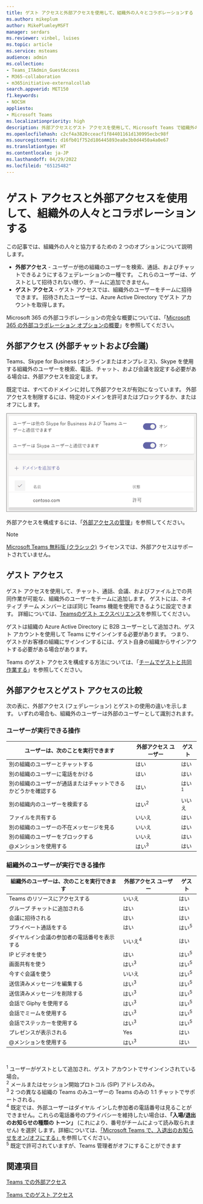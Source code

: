 ```yaml
---
title: ゲスト アクセスと外部アクセスを使用して、組織外の人々とコラボレーションする
ms.author: mikeplum
author: MikePlumleyMSFT
manager: serdars
ms.reviewer: vinbel, luises
ms.topic: article
ms.service: msteams
audience: admin
ms.collection:
- Teams_ITAdmin_GuestAccess
- M365-collaboration
- m365initiative-externalcollab
search.appverid: MET150
f1.keywords:
- NOCSH
appliesto:
- Microsoft Teams
ms.localizationpriority: high
description: 外部アクセスとゲスト アクセスを使用して、Microsoft Teams で組織外のユーザーと電話およびチャットし、ユーザーを検索および追加する方法を説明します。
ms.openlocfilehash: c2cf4a3820cceacf1f84401161d130995ecbc98f
ms.sourcegitcommit: d16fb01f752d186445893ea8e3b0d4450a4a0e67
ms.translationtype: HT
ms.contentlocale: ja-JP
ms.lasthandoff: 04/29/2022
ms.locfileid: "65125482"
---
```

# <a name="use-guest-access-and-external-access-to-collaborate-with-people-outside-your-organization"></a>ゲスト アクセスと外部アクセスを使用して、組織外の人々とコラボレーションする

この記事では、組織外の人々と協力するための 2 つのオプションについて説明します。

- **外部アクセス** - ユーザーが他の組織のユーザーを検索、通話、およびチャットできるようにするフェデレーションの一種です。 これらのユーザーは、ゲストとして招待されない限り、チームに追加できません。
- **ゲスト アクセス** - ゲスト アクセスでは、組織外のユーザーをチームに招待できます。 招待されたユーザーは、Azure Active Directory でゲスト アカウントを取得します。

Microsoft 365 の外部コラボレーションの完全な概要については、「[Microsoft 365 の外部コラボレーション オプションの概要](/microsoft-365/enterprise/external-guest-access)」を参照してください。

## <a name="external-access-external-chat-and-meetings"></a>外部アクセス (外部チャットおよび会議)

Teams、Skype for Business (オンラインまたはオンプレミス)、Skype を使用する組織外のユーザーを検索、電話、チャット、および会議を設定する必要がある場合は、外部アクセスを設定します。 

既定では、すべてのドメインに対して外部アクセスが有効になっています。 外部アクセスを制限するには、特定のドメインを許可またはブロックするか、またはオフにします。

![外部アクセス設定のスクリーンショット。](media/external-access-federation-settings.png)

外部アクセスを構成するには、「[外部アクセスの管理](manage-external-access.md)」を参照してください。 

>[!NOTE]
> [Microsoft Teams 無料版 (クラシック)](https://support.microsoft.com/office/welcome-to-microsoft-teams-free-classic-6d79a648-6913-4696-9237-ed13de64ae3c) ライセンスでは、外部アクセスはサポートされていません。

## <a name="guest-access"></a>ゲスト アクセス

ゲスト アクセスを使用して、チャット、通話、会議、およびファイル上での共同作業が可能な、組織外のユーザーをチームに追加します。 ゲストには、ネイティブ チーム メンバーとほぼ同じ Teams 機能を使用できるように設定できます。 詳細については、[Teamsのゲスト エクスペリエンス](guest-experience.md)を参照してください。

ゲストは組織の Azure Active Directory に B2B ユーザーとして追加され、ゲスト アカウントを使用して Teams にサインインする必要があります。 つまり、ゲストがお客様の組織にサインインするには、ゲスト自身の組織からサインアウトする必要がある場合があります。

Teams のゲスト アクセスを構成する方法については、「[チームでゲストと共同作業する](/microsoft-365/solutions/collaborate-as-team)」を参照してください。

## <a name="compare-external-and-guest-access"></a>外部アクセスとゲスト アクセスの比較

次の表に、外部アクセス (フェデレーション) とゲストの使用の違いを示します。 いずれの場合も、組織外のユーザーは外部のユーザーとして識別されます。

### <a name="things-your-users-can-do"></a>ユーザーが実行できる操作

| ユーザーは、次のことを実行できます | 外部アクセス ユーザー | ゲスト |
|---------|-----------------------|--------------------|
| 別の組織のユーザーとチャットする | はい | はい |
| 別の組織のユーザーに電話をかける | はい | はい |
| 別の組織のユーザーが通話またはチャットできるかどうかを確認する | はい | はい<sup>1</sup> |
| 別の組織内のユーザーを検索する | はい<sup>2</sup> | いいえ |
| ファイルを共有する | いいえ | はい |
| 別の組織のユーザーの不在メッセージを見る | いいえ | はい |
| 別の組織のユーザーをブロックする  | いいえ | はい |
| @メンションを使用する | はい<sup>3</sup> | はい |

### <a name="things-people-outside-your-organization-can-do"></a>組織外のユーザーが実行できる操作

| 組織外のユーザーは、次のことを実行できます | 外部アクセス ユーザー | ゲスト |
|---------|-----------------------|--------------------|
| Teams のリソースにアクセスする | いいえ | はい |
| グループ チャットに追加される | はい | はい |
| 会議に招待される | はい | はい |
| プライベート通話をする | はい | はい<sup>5</sup> |
| ダイヤルイン会議の参加者の電話番号を表示する | いいえ<sup>4</sup> | はい |
| IP ビデオを使う | はい | はい<sup>5</sup> |
| 画面共有を使う | はい<sup>3</sup> | はい<sup>5</sup> |
| 今すぐ会議を使う | いいえ | はい<sup>5</sup> |
| 送信済みメッセージを編集する | はい<sup>3</sup> | はい<sup>5</sup> |
| 送信済みメッセージを削除する | はい<sup>3</sup> | はい<sup>5</sup> |
| 会話で Giphy を使用する | はい<sup>3</sup> | はい<sup>5</sup> |
| 会話でミームを使用する | はい<sup>3</sup> | はい<sup>5</sup> |
| 会話でステッカーを使用する | はい<sup>3</sup> | はい<sup>5</sup> |
| プレゼンスが表示される | Yes | はい |
| @メンションを使用する | はい<sup>3</sup> | はい |

<br>

<sup>1</sup> ユーザーがゲストとして追加され、ゲスト アカウントでサインインされている場合。<br>
<sup>2</sup> メールまたはセッション開始プロトコル (SIP) アドレスのみ。<br>
<sup>3</sup> 2 つの異なる組織の Teams のみユーザーの Teams のみの 1:1 チャットでサポートされる。 <br>
<sup>4</sup> 既定では、外部ユーザーはダイヤル インした参加者の電話番号は見ることができません。これらの電話番号のプライバシーを維持したい場合は、**「入場/退出のお知らせの種類の **トーン**」** (これにより、番号がチームによって読み取られません) を選択 します。詳細については、[「Microsoft Teams で、入退出のお知らせをオン/オフにする」](turn-on-or-off-entry-and-exit-announcements-for-meetings-in-teams.md)を参照してください。<br>
<sup>5</sup> 既定で許可されていますが、Teams 管理者がオフにすることができます

## <a name="related-topics"></a>関連項目

[Teams での外部アクセス](manage-external-access.md)

[Teams でのゲスト アクセス](guest-access.md)
